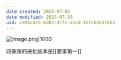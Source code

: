 ```yaml
---
date created: 2025-07-05
date modified: 2025-07-10
uid: c98bc4c6-6303-4cfc-a1cd-1efc64e1fe6d
---
```


![image.png|1000](https://imagehosting4picgo.oss-cn-beijing.aliyuncs.com/imagehosting/fix-dir%2Fpicgo%2Fpicgo-clipboard-images%2F2025%2F07%2F05%2F21-19-31-d2800cf28816bb0c46b9a091c53682ff-202507052119661-96ea1c.png)

四象限的进化版本是[[要事第一]]
